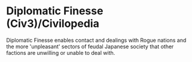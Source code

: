 # Diplomatic Finesse (Civ3)/Civilopedia

Diplomatic Finesse enables contact and dealings with Rogue nations and the more 'unpleasant' sectors of feudal Japanese society that other factions are unwilling or unable to deal with.